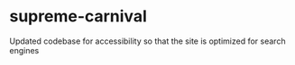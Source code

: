 # supreme-carnival
Updated codebase for accessibility so that the site is optimized for search engines
